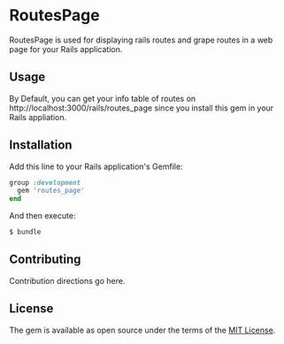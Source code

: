 # RoutesPage
RoutesPage is used for displaying rails routes and grape routes in a web page for your Rails application.

## Usage
By Default, you can get your info table of routes on http://localhost:3000/rails/routes_page since you install this gem in your Rails appliation.

## Installation
Add this line to your Rails application's Gemfile:

```ruby
group :development
  gem 'routes_page'
end
```

And then execute:
```bash
$ bundle
```

## Contributing
Contribution directions go here.

## License
The gem is available as open source under the terms of the [MIT License](http://opensource.org/licenses/MIT).
